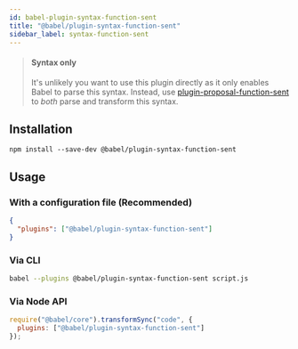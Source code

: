 ```yaml
---
id: babel-plugin-syntax-function-sent
title: "@babel/plugin-syntax-function-sent"
sidebar_label: syntax-function-sent
---
```


> #### Syntax only
>
> It's unlikely you want to use this plugin directly as it only enables Babel to parse this syntax. Instead, use [plugin-proposal-function-sent](plugin-proposal-function-sent.md) to _both_ parse and transform this syntax.

## Installation

```shell npm2yarn
npm install --save-dev @babel/plugin-syntax-function-sent
```

## Usage

### With a configuration file (Recommended)

```json title="babel.config.json"
{
  "plugins": ["@babel/plugin-syntax-function-sent"]
}
```

### Via CLI

```sh title="Shell"
babel --plugins @babel/plugin-syntax-function-sent script.js
```

### Via Node API

```js title="JavaScript"
require("@babel/core").transformSync("code", {
  plugins: ["@babel/plugin-syntax-function-sent"]
});
```


